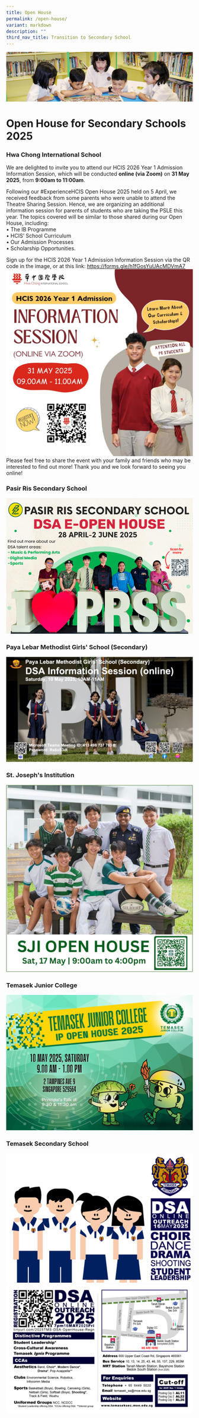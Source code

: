 ```yaml
---
title: Open House
permalink: /open-house/
variant: markdown
description: ""
third_nav_title: Transition to Secondary School
---
```

![](/images/banner.gif)

Open House for Secondary Schools 2025
=====================================
### Hwa Chong International School

We are delighted to invite you to attend our HCIS 2026 Year 1 Admission Information Session, which will be conducted <b>online (via Zoom)</b> on <b>31 May 2025</b>, from <b>9:00am to 11:00am</b>.

Following our #ExperienceHCIS Open House 2025 held on 5 April, we received feedback from some parents who were unable to attend the Theatre Sharing Session. Hence, we are organizing an additional information session for parents of students who are taking the PSLE this year. The topics covered will be similar to those shared during our Open House, including:<br>
• The IB Programme<br>
• HCIS’ School Curriculum<br>
• Our Admission Processes<br>
• Scholarship Opportunities.

Sign up for the HCIS 2026 Year 1 Admission Information Session via the QR code in the image, or at this link: https://forms.gle/h1fGosYuUAcMDVmA7
![](/images/2026_HCIS_Y1_Admission_Info_Session.jpg)
Please feel free to share the event with your family and friends who may be interested to find out more! Thank you and we look forward to seeing you online!

### Pasir Ris Secondary School
![](/images/PRSS_e_Open_House_2025.png)

### Paya Lebar Methodist Girls' School (Secondary)
![](/images/PLMGSS_Open_House.jpg)

### St. Joseph's Institution
![](/images/SJI_Open_house_2025.jpg)

### Temasek Junior College
![](/images/TJC_IP_Open_House__10_May_.png)

### Temasek Secondary School
![](/images/TMS_2025_DSA_Online_Outreach_Page_1.png)
![](/images/TMS_2025_DSA_Online_Outreach_Page_2.png)